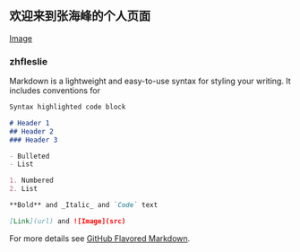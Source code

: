 ## 欢迎来到张海峰的个人页面
[Image](https://github.com/myleslie/zhfleslie/blob/master/res/leslie.jpg)

### zhfleslie

Markdown is a lightweight and easy-to-use syntax for styling your writing. It includes conventions for

```markdown
Syntax highlighted code block

# Header 1
## Header 2
### Header 3

- Bulleted
- List

1. Numbered
2. List

**Bold** and _Italic_ and `Code` text

[Link](url) and ![Image](src)
```

For more details see [GitHub Flavored Markdown](https://guides.github.com/features/mastering-markdown/).
